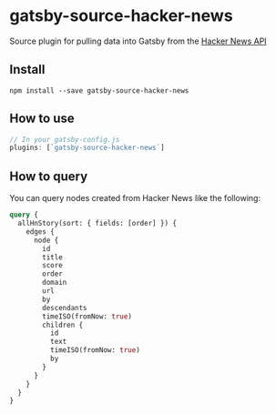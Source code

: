 # gatsby-source-hacker-news

Source plugin for pulling data into Gatsby from the
[Hacker News API](https://github.com/HackerNews/API)

## Install

`npm install --save gatsby-source-hacker-news`

## How to use

```javascript
// In your gatsby-config.js
plugins: [`gatsby-source-hacker-news`]
```

## How to query

You can query nodes created from Hacker News like the following:

```graphql
query {
  allHnStory(sort: { fields: [order] }) {
    edges {
      node {
        id
        title
        score
        order
        domain
        url
        by
        descendants
        timeISO(fromNow: true)
        children {
          id
          text
          timeISO(fromNow: true)
          by
        }
      }
    }
  }
}
```
